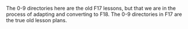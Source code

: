 The 0-9 directories here are the old F17 lessons, but that we are in the process
of adapting and converting to F18. The 0-9 directories in F17 are the true old
lesson plans.

